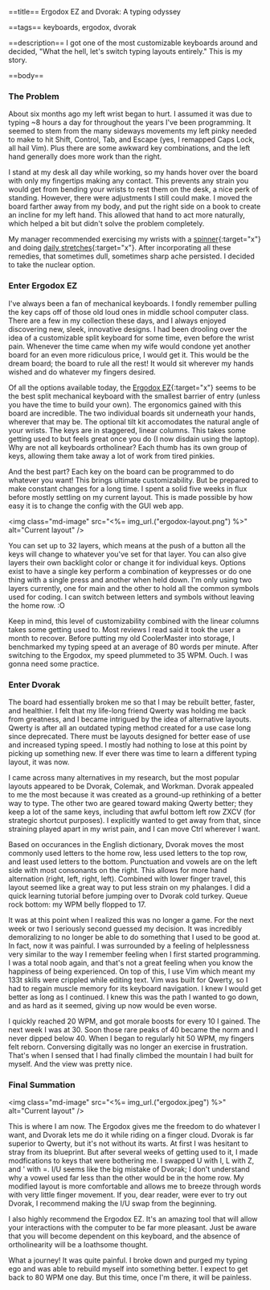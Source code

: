 ==title==
Ergodox EZ and Dvorak: A typing odyssey

==tags==
keyboards, ergodox, dvorak

==description==
I got one of the most customizable keyboards around and decided, "What the hell, let's switch typing layouts entirely."
This is my story.

==body==
### The Problem

About six months ago my left wrist began to hurt. I assumed it was due to typing ~8 hours a day for throughout the years I've been programming.
It seemed to stem from the many sideways movements my left pinky needed to make to hit Shift, Control, Tab, and Escape (yes, I remapped Caps Lock, all hail Vim).
Plus there are some awkward key combinations, and the left hand generally does more work than the right.

I stand at my desk all day while working, so my hands hover over the board with only my fingertips making any contact.
This prevents any strain you would get from bending your wrists to rest them on the desk, a nice perk of standing. 
However, there were adjustments I still could make.
I moved the board farther away from my body, and put the right side on a book to
create an incline for my left hand. This allowed that hand to act more naturally, 
which helped a bit but didn't solve the problem completely.

My manager recommended exercising my wrists with a [spinner](https://nsdspinner.com/){:target="x"} and
doing [daily stretches](https://youtu.be/mSZWSQSSEjE){:target="x"}.
After incorporating all these remedies, that sometimes dull, sometimes sharp ache persisted. 
I decided to take the nuclear option.

### Enter Ergodox EZ

I've always been a fan of mechanical keyboards.
I fondly remember pulling the key caps off of those old loud ones in middle school computer class.
There are a few in my collection these days, and I always enjoyed discovering new, sleek, innovative designs.
I had been drooling over the idea of a customizable split keyboard for some time, even before the wrist pain.
Whenever the time came when my wife would condone yet another board for an even more ridiculous price, I would get it.
This would be the dream board; the board to rule all the rest! 
It would sit wherever my hands wished and do whatever my fingers desired.

Of all the options available today, the [Ergodox EZ](https://ergodox-ez.com/){:target="x"}
seems to be the best split mechanical keyboard with the smallest barrier of entry (unless you have the time to build your own).
The ergonomics gained with this board are incredible.
The two individual boards sit underneath your hands, wherever that may be.
The optional tilt kit accomodates the natural angle of your wrists.
The keys are in staggered, linear columns. 
This takes some getting used to but feels great once you do (I now disdain using the laptop).
Why are not all keyboards ortholinear? 
Each thumb has its own group of keys, allowing them take away a lot of work from tired pinkies.

And the best part? Each key on the board can be programmed to do whatever you want!
This brings ultimate customizability.
But be prepared to make constant changes for a long time.
I spent a solid five weeks in flux before mostly settling on my current layout.
This is made possible by how easy it is to change the config with the GUI web app.

<img class="md-image" src="<%= img_url.("ergodox-layout.png") %>" alt="Current layout" />

You can set up to 32 layers, which means at the push of a button all the keys will change to whatever you've set for that layer.
You can also give layers their own backlight color or change it for individual keys.
Options exist to have a single key perform a combination of keypresses or do one thing with a single press and another when held down.
I'm only using two layers currently, one for main and the other to hold all the common symbols used for coding.
I can switch between letters and symbols without leaving the home row. :O

Keep in mind, this level of customizability combined with the linear columns takes some getting used to.
Most reviews I read said it took the user a month to recover.
Before putting my old CoolerMaster into storage, I benchmarked my typing speed at an average of 80 words per minute.
After switching to the Ergodox, my speed plummeted to 35 WPM. Ouch.
I was gonna need some practice.

### Enter Dvorak

The board had essentially broken me so that I may be rebuilt better, faster, and healthier.
I felt that my life-long friend Qwerty was holding me back from greatness, and I became intrigued by the idea of alternative layouts.
Qwerty is after all an outdated typing method created for a use case long since deprecated.
There must be layouts designed for better ease of use and increased typing speed.
I mostly had nothing to lose at this point by picking up something new.
If ever there was time to learn a different typing layout, it was now.

I came across many alternatives in my research, but the most popular layouts appeared to be Dvorak, Colemak, and Workman.
Dvorak appealed to me the most because it was created as a ground-up rethinking of a better way to type.
The other two are geared toward making Qwerty better; they keep a lot of the same keys, including that awful bottom left row ZXCV (for strategic shortcut purposes).
I explicitly wanted to get away from that, since straining played apart in my wrist pain, and I can move Ctrl wherever I want.

Based on occurances in the English dictionary, Dvorak moves the most commonly used letters to the home row, less used letters to the top row, and least used letters to the bottom.
Punctuation and vowels are on the left side with most consonants on the right. 
This allows for more hand alternation (right, left, right, left). 
Combined with lower finger travel, this layout seemed like a great way to put less strain on my phalanges.
I did a quick learning tutorial before jumping over to Dvorak cold turkey.
Queue rock bottom: my WPM belly flopped to 17.

It was at this point when I realized this was no longer a game.
For the next week or two I seriously second guessed my decision.
It was incredibly demoralizing to no longer be able to do something that I used to be good at.
In fact, now it was painful. I was surrounded by a feeling of helplessness very similar to the way I remember feeling when I first started programming.
I was a total noob again, and that's not a great feeling when you know the happiness of being experienced.
On top of this, I use Vim which meant my 133t skills were crippled while editing text.
Vim was built for Qwerty, so I had to regain muscle memory for its keyboard navigation.
I knew I would get better as long as I continued. 
I knew this was the path I wanted to go down, and as hard as it seemed, giving up now would be even worse.

I quickly reached 20 WPM, and got morale boosts for every 10 I gained. The next week I was at 30.
Soon those rare peaks of 40 became the norm and I never dipped below 40. 
When I began to regularly hit 50 WPM, my fingers felt reborn.
Conversing digitally was no longer an exercise in frustration.
That's when I sensed that I had finally climbed the mountain I had built for myself.
And the view was pretty nice.

### Final Summation

<img class="md-image" src="<%= img_url.("ergodox.jpeg") %>" alt="Current layout" />

This is where I am now. The Ergodox gives me the freedom to do whatever I want, and Dvorak lets me do it while riding on a finger cloud.
Dvorak is far superior to Qwerty, but it's not without its warts.
At first I was hesitant to stray from its blueprint. 
But after several weeks of getting used to it, I made modfications to keys that were bothering me.
I swapped U with I, L with Z, and ' with =.
I/U seems like the big mistake of Dvorak; I don't understand why a vowel used far less than the other would be in the home row.
My modified layout is more comfortable and allows me to breeze through words with very little finger movement.
If you, dear reader, were ever to try out Dvorak, I recommend making the I/U swap from the beginning.

I also highly recommend the Ergodox EZ. It's an amazing tool that will allow your interactions with the computer to be far more pleasant.
Just be aware that you will become dependent on this keyboard, and the absence of ortholinearity will be a loathsome thought.

What a journey! It was quite painful. I broke down and purged my typing ego and was able to rebuild myself into something better.
I expect to get back to 80 WPM one day. But this time, once I'm there, it will be painless.
